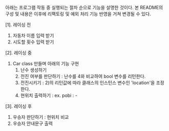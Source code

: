 아래는 프로그램 작동 중 실행되는 절차 순으로 기능을 설명한 것이다.
본 README의 구성 및 내용은 이후에 리팩토링 및 예외 처리 기능 반영을 거쳐 변경될 수 있다.

[1]. 레이싱 전
1. 자동차 이름 입력 받기
2. 시도할 횟수 입력 받기

[2]. 레이싱 중
1. Car class 만들며 아래의 기능 구현
   1) 난수 생성하기
   2) 전진 여부를 판단하기 : 난수를 4와 비교하여 bool 변수를 리턴한다.
   3) 전진시키기 : 2)의 리턴값에 따라 클래스의 인스턴스 변수인 'location'을 조정한다.
   4) 현위치 출력하기 : ex. pobi : -


[3]. 레이싱 후
1. 우승자 판단하기 : 현위치 비교
2. 우승자 안내문구 출력